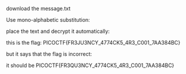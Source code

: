 download the message.txt 

Use mono-alphabetic substitution:

place the text and decrypt it automatically:

this is the flag: PICOCTF{FR3JU3NCY_4774CK5_4R3_C001_7AA384BC}

but it says that the flag is incorrect:

it should be PICOCTF{FR3QU3NCY_4774CK5_4R3_C001_7AA384BC}
